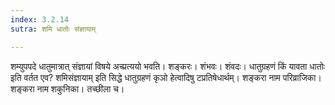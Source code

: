 ```yaml
---
index: 3.2.14
sutra: शमि धातोः संज्ञायाम्

---
```

शम्युपपदे धातुमात्रात् संज्ञायां विषये अच्प्रत्ययो भवति। शङ्करः। शंभवः। शंवदः। धातुग्रहणं किं यावता धातोः इति वर्तत एव? शमिसंज्ञायाम् इति सिद्धे धातुग्रहणं कृञो हेत्वादिषु टप्रतिषेधार्थम्। शङ्करा नाम परिव्राजिका। शङ्करा नाम शकुनिका। तच्छीला च।